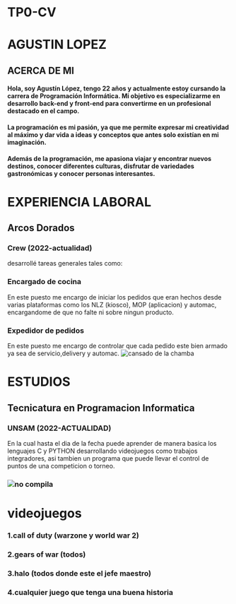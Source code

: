 # TP0-CV
# AGUSTIN LOPEZ
## ACERCA DE MI
#### Hola, soy Agustín López, tengo 22 años y actualmente estoy cursando la carrera de Programación Informática. Mi objetivo es especializarme en desarrollo back-end y front-end para convertirme en un profesional destacado en el campo.
#### La programación es mi pasión, ya que me permite expresar mi creatividad al máximo y dar vida a ideas y conceptos que antes solo existían en mi imaginación.
#### Además de la programación, me apasiona viajar y encontrar nuevos destinos, conocer diferentes culturas, disfrutar de variedades gastronómicas y conocer personas interesantes.
 # EXPERIENCIA LABORAL
## Arcos Dorados
### Crew (2022-actualidad)
desarrollé tareas generales tales como:
### Encargado de cocina
En este puesto me encargo de iniciar los pedidos que eran hechos desde varias plataformas como los NLZ (kiosco), MOP (aplicacion) y automac, encargandome de que no falte ni sobre ningun producto.
### Expedidor de pedidos
En este puesto me encargo de controlar que cada pedido este bien armado ya sea de servicio,delivery y automac.
![cansado de la chamba](https://cdn.memegenerator.es/imagenes/memes/thumb/33/18/33180148.jpg)

# ESTUDIOS
## Tecnicatura en Programacion Informatica
### UNSAM (2022-ACTUALIDAD)
En la cual hasta el dia de la fecha puede aprender de manera basica los lenguajes C y PYTHON desarrollando videojuegos como trabajos integradores, asi tambien un programa que puede llevar el control de puntos de una competicion o torneo.

### ![no compila](https://tecnofacts.mx/wp-content/uploads/2018/11/memes-de-programadores-1.jpg)
# videojuegos
### 1.call of duty (warzone y world war 2)                                                  
### 2.gears of war (todos)
### 3.halo (todos donde este el jefe maestro)
### 4.cualquier juego que tenga una buena historia

